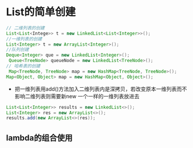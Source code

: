 <a name="g3gnc"></a>
# List的简单创建
```java
// 二维列表的创建
List<List<Intege>> t = new LinkedList<List<Integer>>();
//一维列表的创建
List<Integer> t = new ArrayList<Integer>();
//队列创建
Deque<Integer> que = new LinkedList<Integer>();
 Queue<TreeNode> queueNode = new LinkedList<TreeNode>();
// 哈希表的创建
 Map<TreeNode, TreeNode> map = new HashMap<TreeNode, TreeNode>();
Map<Object, Object> map = new HashMap<Object, Object>();
```

- 把一维列表用add()方法加入二维列表内是深拷贝，若改变原本一维列表而不影响二维列表则需要新new 一个一样的一维列表放进去
```java
List<List<Integer>> results = new LinkedList<>();
List<Integer> res = new ArrayList<>();
results.add(new ArrayList<>(res));
```
<a name="aXCl6"></a>
## lambda的组合使用
